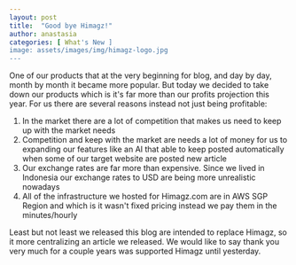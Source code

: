 ```yaml
---
layout: post
title:  "Good bye Himagz!"
author: anastasia
categories: [ What's New ]
image: assets/images/img/himagz-logo.jpg
---
```

One of our products that at the very beginning for blog, and day by day, month by month it became more popular. But today we decided to take down our products which is it's far more than our profits projection this year. For us there are several reasons instead not just being profitable:
<ol>
<li>In the market there are a lot of competition that makes us need to keep up with the market needs</li>
<li>Competition and keep with the market are needs a lot of money for us to expanding our features like an AI that able to keep posted automatically when some of our target website are posted new article</li>
<li>Our exchange rates are far more than expensive. Since we lived in Indonesia our exchange rates to USD are being more unrealistic nowadays</li>
<li>All of the infrastructure we hosted for Himagz.com are in AWS SGP Region and which is it wasn't fixed pricing instead we pay them in the minutes/hourly</li>
</ol>

Least but not least we released this blog are intended to replace Himagz, so it more centralizing an article we released. We would like to say thank you very much for a couple years was supported Himagz until yesterday.
